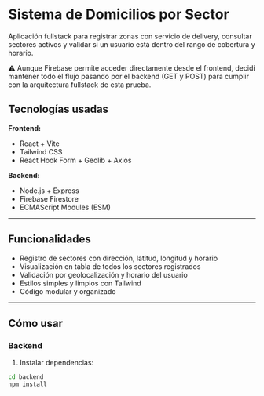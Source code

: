 # Sistema de Domicilios por Sector

Aplicación fullstack para registrar zonas con servicio de delivery, consultar sectores activos y validar si un usuario está dentro del rango de cobertura y horario.

⚠️ Aunque Firebase permite acceder directamente desde el frontend, decidí mantener todo el flujo pasando por el backend (GET y POST) para cumplir con la arquitectura fullstack de esta prueba.

## Tecnologías usadas

**Frontend:**
- React + Vite
- Tailwind CSS
- React Hook Form + Geolib + Axios

**Backend:**
- Node.js + Express
- Firebase Firestore
- ECMAScript Modules (ESM)

---

## Funcionalidades

- Registro de sectores con dirección, latitud, longitud y horario
- Visualización en tabla de todos los sectores registrados
- Validación por geolocalización y horario del usuario
- Estilos simples y limpios con Tailwind
- Código modular y organizado

---

## Cómo usar

### Backend
1. Instalar dependencias:
```bash
cd backend
npm install
